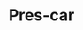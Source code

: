 ---
title: "Pres-car"
url: /ciudad-autonoma-de-buenos-aires/pres-car/
shop: reparación de automóviles
---